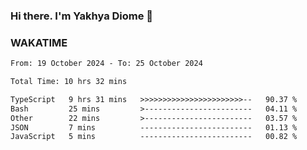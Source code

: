 ### Hi there. I'm Yakhya Diome 👋

### WAKATIME
<!--START_SECTION:waka-->

```txt
From: 19 October 2024 - To: 25 October 2024

Total Time: 10 hrs 32 mins

TypeScript   9 hrs 31 mins   >>>>>>>>>>>>>>>>>>>>>>>--   90.37 %
Bash         25 mins         >------------------------   04.11 %
Other        22 mins         >------------------------   03.57 %
JSON         7 mins          -------------------------   01.13 %
JavaScript   5 mins          -------------------------   00.82 %
```

<!--END_SECTION:waka-->
